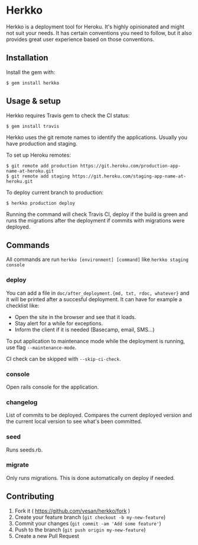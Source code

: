 # Herkko

Herkko is a deployment tool for Heroku. It's highly opinionated and might not suit your needs. It has certain conventions you need to follow, but it also provides great user experience based on those conventions.

## Installation

Install the gem with:

    $ gem install herkko

## Usage & setup

Herkko requires Travis gem to check the CI status:

    $ gem install travis

Herkko uses the git remote names to identify the applications. Usually you have production and staging.

To set up Heroku remotes:

    $ git remote add production https://git.heroku.com/production-app-name-at-heroku.git
    $ git remote add staging https://git.heroku.com/staging-app-name-at-heroku.git

To deploy current branch to production:

    $ herkko production deploy

Running the command will check Travis CI, deploy if the build is green and runs the migrations after the deployment if commits with migrations were deployed.

## Commands

All commands are run `herkko [environment] [command]` like `herkko staging console`

### deploy

You can add a file in `doc/after_deployment.{md, txt, rdoc, whatever}` and it
will be printed after a succesful deployment.  It can have for example a
checklist like:

* Open the site in the browser and see that it loads.
* Stay alert for a while for exceptions.
* Inform the client if it is needed (Basecamp, email, SMS...)

To put application to maintenance mode while the deployment is running, use flag `--maintenance-mode`.

CI check can be skipped with `--skip-ci-check`.

### console

Open rails console for the application.

### changelog

List of commits to be deployed. Compares the current deployed version and the current local version to see what's been committed.

### seed

Runs seeds.rb.

### migrate

Only runs migrations. This is done automatically on deploy if needed.

## Contributing

1. Fork it ( https://github.com/vesan/herkko/fork )
2. Create your feature branch (`git checkout -b my-new-feature`)
3. Commit your changes (`git commit -am 'Add some feature'`)
4. Push to the branch (`git push origin my-new-feature`)
5. Create a new Pull Request
